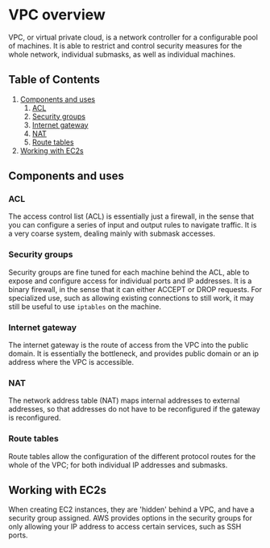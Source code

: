 # VPC overview
VPC, or virtual private cloud, is a network controller for a configurable pool of machines. It is able to restrict and control security measures for the whole network, individual submasks, as well as individual machines.

<!--BEGIN TOC-->
## Table of Contents
1. [Components and uses](#toc-sub-tag-0)
	1. [ACL](#toc-sub-tag-1)
	2. [Security groups](#toc-sub-tag-2)
	3. [Internet gateway](#toc-sub-tag-3)
	4. [NAT](#toc-sub-tag-4)
	5. [Route tables](#toc-sub-tag-5)
2. [Working with EC2s](#toc-sub-tag-6)
<!--END TOC-->

## Components and uses <a name="toc-sub-tag-0"></a>

### ACL <a name="toc-sub-tag-1"></a>
The access control list (ACL) is essentially just a firewall, in the sense that you can configure a series of input and output rules to navigate traffic. It is a very coarse system, dealing mainly with submask accesses.

### Security groups <a name="toc-sub-tag-2"></a>
Security groups are fine tuned for each machine behind the ACL, able to expose and configure access for individual ports and IP addresses. It is a binary firewall, in the sense that it can either ACCEPT or DROP requests. For specialized use, such as allowing existing connections to still work, it may still be useful to use `iptables` on the machine.

### Internet gateway <a name="toc-sub-tag-3"></a>
The internet gateway is the route of access from the VPC into the public domain. It is essentially the bottleneck, and provides public domain or an ip address where the VPC is accessible.

### NAT <a name="toc-sub-tag-4"></a>
The network address table (NAT) maps internal addresses to external addresses, so that addresses do not have to be reconfigured if the gateway is reconfigured.

### Route tables <a name="toc-sub-tag-5"></a>
Route tables allow the configuration of the different protocol routes for the whole of the VPC; for both individual IP addresses and submasks.

## Working with EC2s <a name="toc-sub-tag-6"></a>
When creating EC2 instances, they are 'hidden' behind a VPC, and have a security group assigned. AWS provides options in the security groups for only allowing your IP address to access certain services, such as SSH ports.
